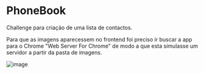 # PhoneBook

Challenge para criação de uma lista de contactos.

Para que as imagens aparecessem no frontend foi preciso ir buscar a app para o Chrome "Web Server For Chrome" de modo a que esta simulasse um servidor a partir da pasta de imagens.


![image](https://user-images.githubusercontent.com/38653224/187554991-4c1ee163-718d-4c34-af26-cbae16ba32b2.png)
